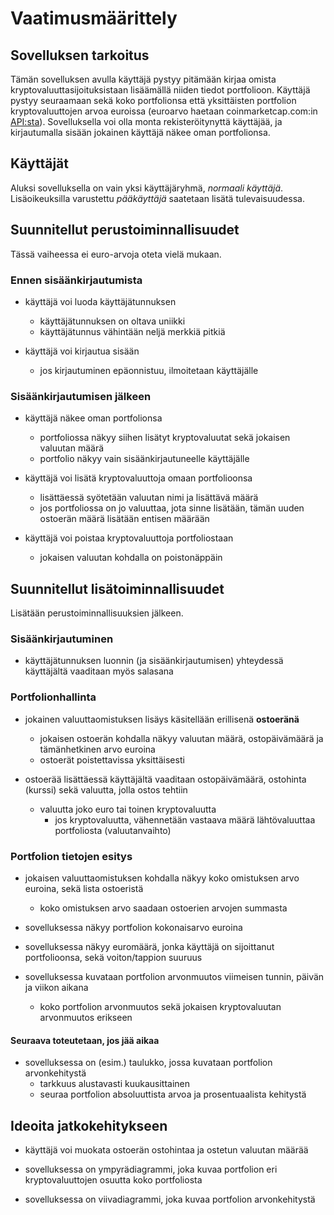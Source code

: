 # Vaatimusmäärittely

## Sovelluksen tarkoitus

Tämän sovelluksen avulla käyttäjä pystyy pitämään kirjaa omista kryptovaluuttasijoituksistaan lisäämällä niiden tiedot portfolioon. Käyttäjä pystyy seuraamaan sekä koko portfolionsa että yksittäisten portfolion kryptovaluuttojen arvoa euroissa (euroarvo haetaan coinmarketcap.com:in [API:sta](https://coinmarketcap.com/api/)). Sovelluksella voi olla monta rekisteröitynyttä käyttäjää, ja kirjautumalla sisään jokainen käyttäjä näkee oman portfolionsa.

## Käyttäjät

Aluksi sovelluksella on vain yksi käyttäjäryhmä, _normaali käyttäjä_. Lisäoikeuksilla varustettu _pääkäyttäjä_ saatetaan lisätä tulevaisuudessa.

## Suunnitellut perustoiminnallisuudet

Tässä vaiheessa ei euro-arvoja oteta vielä mukaan.

### Ennen sisäänkirjautumista

- käyttäjä voi luoda käyttäjätunnuksen
  - käyttäjätunnuksen on oltava uniikki
  - käyttäjätunnus vähintään neljä merkkiä pitkiä

- käyttäjä voi kirjautua sisään
  - jos kirjautuminen epäonnistuu, ilmoitetaan käyttäjälle

### Sisäänkirjautumisen jälkeen

- käyttäjä näkee oman portfolionsa
  - portfoliossa näkyy siihen lisätyt kryptovaluutat sekä jokaisen valuutan määrä
  - portfolio näkyy vain sisäänkirjautuneelle käyttäjälle

- käyttäjä voi lisätä kryptovaluuttoja omaan portfolioonsa
  - lisättäessä syötetään valuutan nimi ja lisättävä määrä
  - jos portfoliossa on jo valuuttaa, jota sinne lisätään, tämän uuden ostoerän määrä lisätään entisen määrään

- käyttäjä voi poistaa kryptovaluuttoja portfoliostaan
  - jokaisen valuutan kohdalla on poistonäppäin

## Suunnitellut lisätoiminnallisuudet

Lisätään perustoiminnallisuuksien jälkeen.

### Sisäänkirjautuminen

- käyttäjätunnuksen luonnin (ja sisäänkirjautumisen) yhteydessä käyttäjältä vaaditaan myös salasana

### Portfolionhallinta

- jokainen valuuttaomistuksen lisäys käsitellään erillisenä **ostoeränä**
  - jokaisen ostoerän kohdalla näkyy valuutan määrä, ostopäivämäärä ja tämänhetkinen arvo euroina
  - ostoerät poistettavissa yksittäisesti
  
- ostoerää lisättäessä käyttäjältä vaaditaan ostopäivämäärä, ostohinta (kurssi) sekä valuutta, jolla ostos tehtiin
  - valuutta joko euro tai toinen kryptovaluutta
    - jos kryptovaluutta, vähennetään vastaava määrä lähtövaluuttaa portfoliosta (valuutanvaihto)

### Portfolion tietojen esitys

- jokaisen valuuttaomistuksen kohdalla näkyy koko omistuksen arvo euroina, sekä lista ostoeristä
  - koko omistuksen arvo saadaan ostoerien arvojen summasta

- sovelluksessa näkyy portfolion kokonaisarvo euroina

- sovelluksessa näkyy euromäärä, jonka käyttäjä on sijoittanut portfolioonsa, sekä voiton/tappion suuruus

- sovelluksessa kuvataan portfolion arvonmuutos viimeisen tunnin, päivän ja viikon aikana
  - koko portfolion arvonmuutos sekä jokaisen kryptovaluutan arvonmuutos erikseen

#### Seuraava toteutetaan, jos jää aikaa

- sovelluksessa on (esim.) taulukko, jossa kuvataan portfolion arvonkehitystä
  - tarkkuus alustavasti kuukausittainen
  - seuraa portfolion absoluuttista arvoa ja prosentuaalista kehitystä

## Ideoita jatkokehitykseen

- käyttäjä voi muokata ostoerän ostohintaa ja ostetun valuutan määrää
  
- sovelluksessa on ympyrädiagrammi, joka kuvaa portfolion eri kryptovaluuttojen osuutta koko portfoliosta

- sovelluksessa on viivadiagrammi, joka kuvaa portfolion arvonkehitystä

